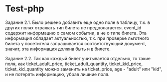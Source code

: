 # Test-php

Задание 2.1. Было решено добавить еще одно поле в таблицу, т.к. в других полях отражать тип билета не предполагается. event_id содержит информацию о самом событии, а не о типе билета. Эта информация обладает актуальностью, т.к. при проверке льготного билета у посетителя запрашивается соответствующий документ, значит, эта информация должна быть и в билете.

Задание 2.2. Так как каждый билет учитывается отдельно, то такие поля, как ticket_adult_price, ticket_adult_quantity, ticket_kid_price, ticket_kid_quantity можно заменить на ticket_price, age - "adult" или "kid", и не потерять информацию, убрав лишние поля.
